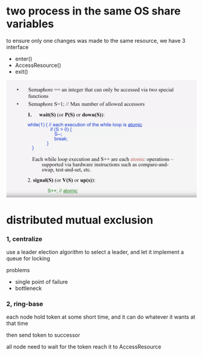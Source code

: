 # two process in the same OS share variables

to ensure only one changes was made to the same resource, we have 3 interface
- enter()
- AccessResource()
- exit()

![](20230223175506.png)  


# distributed mutual exclusion

### 1, centralize  
use a leader election algorithm to select a leader, and let it implement a queue for locking

problems
- single point of failure
- bottleneck

### 2, ring-base
each node hold token at some short time, and it can do whatever it wants at that time

then send token to successor

all node need to wait for the token reach it to AccessResource